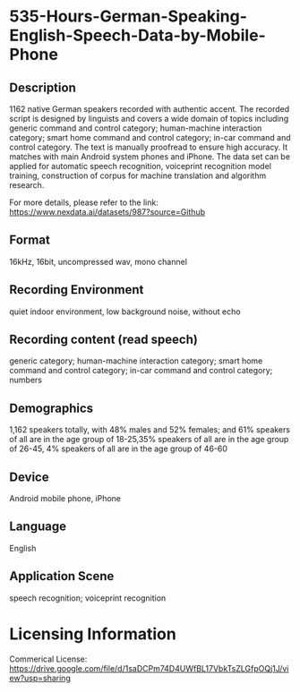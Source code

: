 # 535-Hours-German-Speaking-English-Speech-Data-by-Mobile-Phone


## Description
1162 native German speakers recorded with authentic accent. The recorded script is designed by linguists and covers a wide domain of topics including generic command and control category; human-machine interaction category; smart home command and control category; in-car command and control category. The text is manually proofread to ensure high accuracy. It matches with main Android system phones and iPhone. The data set can be applied for automatic speech recognition, voiceprint recognition model training, construction of corpus for machine translation and algorithm research.

For more details, please refer to the link: https://www.nexdata.ai/datasets/987?source=Github


## Format
16kHz, 16bit, uncompressed wav, mono channel

## Recording Environment
quiet indoor environment, low background noise, without echo

## Recording content (read speech)
generic category; human-machine interaction category; smart home command and control category; in-car command and control category; numbers

## Demographics
1,162 speakers totally, with 48% males and 52% females; and 61% speakers of all are in the age group of 18-25,35% speakers of all are in the age group of 26-45, 4% speakers of all are in the age group of 46-60

## Device
Android mobile phone, iPhone

## Language
English

## Application Scene
speech recognition; voiceprint recognition

# Licensing Information
Commerical License: https://drive.google.com/file/d/1saDCPm74D4UWfBL17VbkTsZLGfpOQj1J/view?usp=sharing
